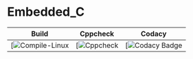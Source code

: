 # Embedded_C

|Build|Cppcheck|Codacy|
|:--:|:--:|:--:|
|[![Compile-Linux]()|[![Cppcheck]()|[![Codacy Badge]()|
